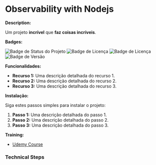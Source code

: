 # Observability with Nodejs

**Description:**

Um projeto **incrível** que **faz coisas incríveis**. 

**Badges:**

![Badge de Status do Projeto](https://img.shields.io/badge/status-training-blue.svg?style=flat-square)
![Badge de Licença](https://img.shields.io/badge/nodeJs-18.19.0-blue.svg?style=flat-square&logo=javascript)
![Badge de Licença](https://img.shields.io/badge/npm-10.10.1-blue.svg?style=flat-square&logo=npm)
![Badge de Versão](https://img.shields.io/badge/app-v_1.0.0-green.svg?style=flat-square&logo=app)

**Funcionalidades:**

* **Recurso 1:** Uma descrição detalhada do recurso 1.
* **Recurso 2:** Uma descrição detalhada do recurso 2.
* **Recurso 3:** Uma descrição detalhada do recurso 3.

**Instalação:**

Siga estes passos simples para instalar o projeto:

1. **Passo 1:** Uma descrição detalhada do passo 1.
2. **Passo 2:** Uma descrição detalhada do passo 2.
3. **Passo 3:** Uma descrição detalhada do passo 3.

<!-- **Uso:**

Aprenda como usar o projeto com estes tutoriais:

* [Tutorial 1](https://linkdotutorial1.com)
* [Tutorial 2](https://linkdotutorial2.com)
* [Tutorial 3](https://linkdotutorial3.com) -->

<!-- **Contribuição:**

Se você deseja contribuir para o projeto, siga estas diretrizes:

* [Diretrizes de Contribuição](https://linkdiretrizesdecontribuicao.com) -->

<!-- **Licença:**

Este projeto está sob a licença [MIT](https://choosealicense.com/licenses/mit/). -->

**Training:**

* [Udemy Course](https://www.udemy.com/course/monitorando-aplicacoes-com-prometheus-e-grafana/)


### Technical Steps

<!-- ### DEV CETIFICATE
- dotnet dev-certs https --help
- dotnet dev-certs https --trust

### MIGRATIONS EF
- dotnet ef migrations add <migration-name>
- dotnet ef database update -->